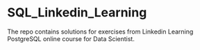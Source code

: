 # SQL_Linkedin_Learning
The repo contains solutions for exercises from Linkedin Learning PostgreSQL online course for Data Scientist.
